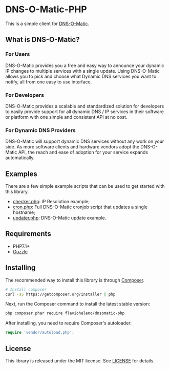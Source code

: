 # DNS-O-Matic-PHP

This is a simple client for [DNS-O-Matic](https://www.dnsomatic.com/).

## What is DNS-O-Matic?

### For Users
DNS-O-Matic provides you a free and easy way to announce your dynamic IP changes to multiple services with a single update. Using DNS-O-Matic allows you to pick and choose what Dynamic DNS services you want to notify, all from one easy to use interface.

### For Developers
DNS-O-Matic provides a scalable and standardized solution for developers to easily provide support for all dynamic DNS / IP services in their software or platform with one simple and consistent API at no cost.

### For Dynamic DNS Providers
DNS-O-Matic will support dynamic DNS services without any work on your side. As more software clients and hardware vendors adopt the DNS-O-Matic API, the reach and ease of adoption for your service expands automatically.

## Examples

There are a few simple example scripts that can be used to get started with this library.

- [checker.php](example/checker.php): IP Resolution example;
- [cron.php](example/cron.php): Full DNS-O-Matic cronjob script that updates a single hostname;
- [updater.php](example/updater.php): DNS-O-Matic update example.

## Requirements

- PHP7.1+
- [Guzzle](https://github.com/guzzle/guzzle)

## Installing

The recommended way to install this library is through [Composer](http://getcomposer.org/).

```bash
# Install composer
curl -sS https://getcomposer.org/installer | php
```

Next, run the Composer command to install the latest stable version:

```bash
php composer.phar require flavioheleno/dnsomatic-php
```

After installing, you need to require Composer's autoloader:

```php
require 'vendor/autoload.php';
```

## License

This library is released under the MIT license. See [LICENSE](LICENSE) for details.

